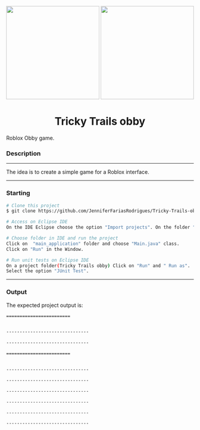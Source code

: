 <p align="center">
 <img src="https://hermes.dio.me/articles/cover/9449651b-e61d-4e4a-8460-4a5063e77afb.jpg" height="250" width="250">  
 <img src="https://t.ctcdn.com.br/SlpfhAXXAd-NGnufpTrKozPoabg=/1200x675/smart/i609512.jpeg" height="250" width="250 </p>
  <h1 align="center"></h1>
 <h1 align="center">Tricky Trails obby</h1>
<p align="center">
</p>
Roblox Obby game.


### Description 
---
The idea is to create a simple game for a Roblox interface.



---

### Starting
```bash
# Clone this project
$ git clone https://github.com/JenniferFariasRodrigues/Tricky-Trails-obby.git

# Access on Eclipse IDE
On the IDE Eclipse choose the option "Import projects". On the folder "General" choose "Existing Projects into workspace" and choose  Tricky Trails obby folder.

# Choose folder in IDE and run the project
Click on  "main_application" folder and choose "Main.java" class.
Click on "Run" in the Window.

# Run unit tests on Eclipse IDE
On a project folder(Tricky Trails obby) Click on "Run" and " Run as". 
Select the option "JUnit Test".

```

---
### Output
The expected  project output is:
```bash
========================


-------------------------------

-------------------------------

========================


-------------------------------

-------------------------------

-------------------------------

-------------------------------

-------------------------------

-------------------------------

```


